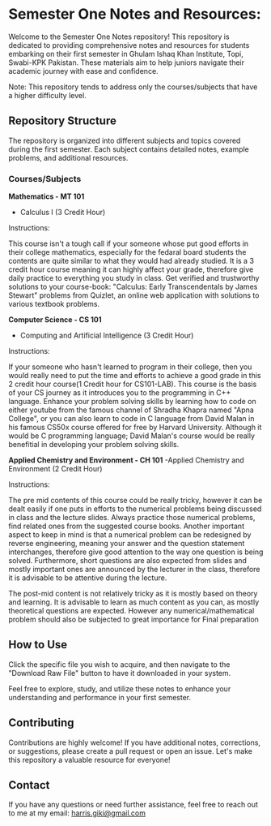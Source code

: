 # Semester One Notes and Resources:

Welcome to the Semester One Notes repository! This repository is dedicated to providing comprehensive notes and resources for students embarking on their first semester in Ghulam Ishaq Khan Institute, Topi, Swabi-KPK Pakistan. These materials aim to help juniors navigate their academic journey with ease and confidence.

Note: This repository tends to address only the courses/subjects that have a higher difficulty level.

## Repository Structure

The repository is organized into different subjects and topics covered during the first semester. Each subject contains detailed notes, example problems, and additional resources.

### Courses/Subjects

**Mathematics - MT 101**
  - Calculus I (3 Credit Hour)

Instructions: 

This course isn't a tough call if your someone whose put good efforts in their college mathematics, especially for the fedaral board students the contents are quite similar to what they would had already studied. It is a 3 credit hour course meaning it can highly affect your grade, therefore give daily practice to everything you study in class. Get verified and trustworthy solutions to your course-book: "Calculus: Early Transcendentals by James Stewart" problems from Quizlet, an online web application with solutions to various textbook problems.


**Computer Science - CS 101**
  - Computing and Artificial Intelligence (3 Credit Hour)

Instructions: 

If your someone who hasn't learned to program in their college, then you would really need to put the time and efforts to achieve a good grade in this 2 credit hour course(1 Credit hour for CS101-LAB). This course is the basis of your CS journey as it introduces you to the programming in C++ language.
Enhance your problem solving skills by learning how to code on either youtube from the famous channel of Shradha Khapra named "Apna College", or you can also learn to code in C language from David Malan in his famous CS50x course offered for free by Harvard University. Although it would be C programming language; David Malan's course would be really benefitial in developing your problem solving skills.



**Applied Chemistry and Environment - CH 101**
-Applied Chemistry and Environment (2 Credit Hour)

Instructions: 

The pre mid contents of this course could be really tricky, however it can be dealt easily if one puts in efforts to the numerical problems being discussed in class and the lecture slides. Always practice those numerical problems, find related ones from the suggested course books. Another important aspect to keep in mind is that a numerical problem can be redesigned by reverse engineering, meaning your answer and the question statement interchanges, therefore give good attention to the way one question is being solved. Furthermore, short questions are also expected from slides and mostly important ones are announced by the lecturer in the class, therefore it is advisable to be attentive during the lecture.

The post-mid content is not relatively tricky as it is mostly based on theory and learning. It is advisable to learn as much content as you can, as mostly theoretical questions are expected. However any numerical/mathematical problem should also be subjected to great importance for Final preparation


## How to Use

Click the specific file you wish to acquire, and then navigate to the "Download Raw File" button to have it downloaded in your system.

Feel free to explore, study, and utilize these notes to enhance your understanding and performance in your first semester.

## Contributing

Contributions are highly welcome! If you have additional notes, corrections, or suggestions, please create a pull request or open an issue. Let's make this repository a valuable resource for everyone!

## Contact

If you have any questions or need further assistance, feel free to reach out to me at my email:
harris.giki@gmail.com
